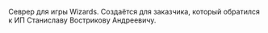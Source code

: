 Севрер для игры Wizards. Создаётся для заказчика, который обратился к ИП Станиславу Вострикову Андреевичу.
